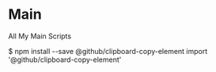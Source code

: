 # Main
All My Main Scripts

$ npm install --save @github/clipboard-copy-element
import '@github/clipboard-copy-element'
<script type="module" src="./node_modules/@github/clipboard-copy-element/dist/index.js">
<clipboard-copy for="blob-path" class="btn btn-sm BtnGroup-item">
  Copy path
</clipboard-copy>
<div id="blob-path">src/index.js</div>

<clipboard-copy for="blob-path">Copy</clipboard-copy>
<div id="blob-path">src/index.js</div>
